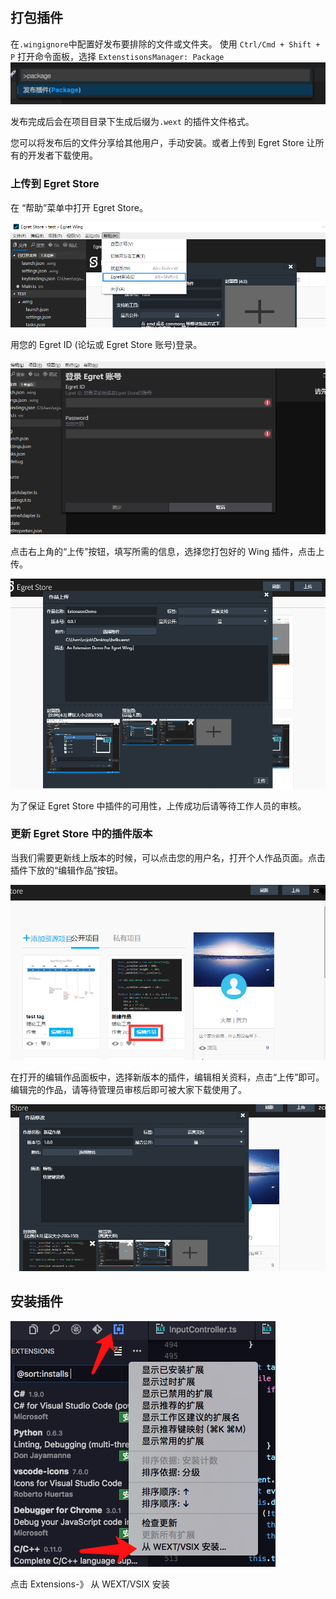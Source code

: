 ## 打包插件
在`.wingignore`中配置好发布要排除的文件或文件夹。 使用 `Ctrl/Cmd + Shift + P` 打开命令面板，选择 `ExtenstisonsManager: Package`
![package](56d966daf0934.png)

发布完成后会在项目目录下生成后缀为`.wext` 的插件文件格式。

您可以将发布后的文件分享给其他用户，手动安装。或者上传到 Egret Store 让所有的开发者下载使用。

### 上传到 Egret Store
在 “帮助”菜单中打开 Egret Store。

![open](56e129309a2f5.png)

用您的 Egret ID (论坛或 Egret Store 账号)登录。

![open](56e12946e48c2.png)

点击右上角的“上传”按钮，填写所需的信息，选择您打包好的 Wing 插件，点击上传。

![open](56f0b71d23ca3.png)

为了保证 Egret Store 中插件的可用性，上传成功后请等待工作人员的审核。

### 更新 Egret Store 中的插件版本

当我们需要更新线上版本的时候，可以点击您的用户名，打开个人作品页面。点击插件下放的“编辑作品”按钮。


![我的作品](56f0be7209959.png)

在打开的编辑作品面板中，选择新版本的插件，编辑相关资料，点击“上传”即可。编辑完的作品，请等待管理员审核后即可被大家下载使用了。

![编辑作品](56f0be7226efc.png)


## 安装插件

![编辑作品](222.png)

点击  Extensions-》 从 WEXT/VSIX 安装

